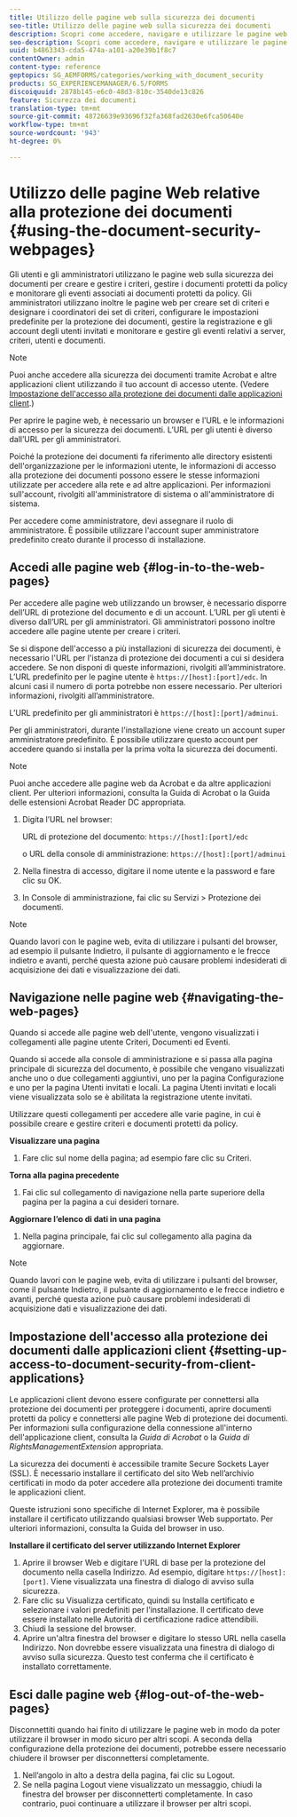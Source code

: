 ```yaml
---
title: Utilizzo delle pagine web sulla sicurezza dei documenti
seo-title: Utilizzo delle pagine web sulla sicurezza dei documenti
description: Scopri come accedere, navigare e utilizzare le pagine web sulla sicurezza dei documenti.
seo-description: Scopri come accedere, navigare e utilizzare le pagine web sulla sicurezza dei documenti.
uuid: b4863343-cda5-474a-a101-a20e39b1f8c7
contentOwner: admin
content-type: reference
geptopics: SG_AEMFORMS/categories/working_with_document_security
products: SG_EXPERIENCEMANAGER/6.5/FORMS
discoiquuid: 2878b145-e6c0-48d3-810c-3540de13c826
feature: Sicurezza dei documenti
translation-type: tm+mt
source-git-commit: 48726639e93696f32fa368fad2630e6fca50640e
workflow-type: tm+mt
source-wordcount: '943'
ht-degree: 0%

---
```



# Utilizzo delle pagine Web relative alla protezione dei documenti {#using-the-document-security-webpages}

Gli utenti e gli amministratori utilizzano le pagine web sulla sicurezza dei documenti per creare e gestire i criteri, gestire i documenti protetti da policy e monitorare gli eventi associati ai documenti protetti da policy. Gli amministratori utilizzano inoltre le pagine web per creare set di criteri e designare i coordinatori dei set di criteri, configurare le impostazioni predefinite per la protezione dei documenti, gestire la registrazione e gli account degli utenti invitati e monitorare e gestire gli eventi relativi a server, criteri, utenti e documenti.

>[!NOTE]
>
>Puoi anche accedere alla sicurezza dei documenti tramite Acrobat e altre applicazioni client utilizzando il tuo account di accesso utente. (Vedere [Impostazione dell&#39;accesso alla protezione dei documenti dalle applicazioni client](using-document-security-web-pages.md#setting-up-access-to-document-security-from-client-applications).)

Per aprire le pagine web, è necessario un browser e l’URL e le informazioni di accesso per la sicurezza dei documenti. L’URL per gli utenti è diverso dall’URL per gli amministratori.

Poiché la protezione dei documenti fa riferimento alle directory esistenti dell&#39;organizzazione per le informazioni utente, le informazioni di accesso alla protezione dei documenti possono essere le stesse informazioni utilizzate per accedere alla rete e ad altre applicazioni. Per informazioni sull&#39;account, rivolgiti all&#39;amministratore di sistema o all&#39;amministratore di sistema.

Per accedere come amministratore, devi assegnare il ruolo di amministratore. È possibile utilizzare l&#39;account super amministratore predefinito creato durante il processo di installazione.

## Accedi alle pagine web {#log-in-to-the-web-pages}

Per accedere alle pagine web utilizzando un browser, è necessario disporre dell’URL di protezione del documento e di un account. L’URL per gli utenti è diverso dall’URL per gli amministratori. Gli amministratori possono inoltre accedere alle pagine utente per creare i criteri.

Se si dispone dell&#39;accesso a più installazioni di sicurezza dei documenti, è necessario l&#39;URL per l&#39;istanza di protezione dei documenti a cui si desidera accedere. Se non disponi di queste informazioni, rivolgiti all’amministratore. L’URL predefinito per le pagine utente è `https://[host]:[port]/edc`. In alcuni casi il numero di porta potrebbe non essere necessario. Per ulteriori informazioni, rivolgiti all’amministratore.

L’URL predefinito per gli amministratori è `https://[host]:[port]/adminui`.

Per gli amministratori, durante l&#39;installazione viene creato un account super amministratore predefinito. È possibile utilizzare questo account per accedere quando si installa per la prima volta la sicurezza dei documenti.

>[!NOTE]
>
>Puoi anche accedere alle pagine web da Acrobat e da altre applicazioni client. Per ulteriori informazioni, consulta la Guida di Acrobat o la Guida delle estensioni Acrobat Reader DC appropriata.

1. Digita l’URL nel browser:

   URL di protezione del documento: `https://[host]:[port]/edc`

   o URL della console di amministrazione: `https://[host]:[port]/adminui`

1. Nella finestra di accesso, digitare il nome utente e la password e fare clic su OK.
1. In Console di amministrazione, fai clic su Servizi > Protezione dei documenti.

>[!NOTE]
>
>Quando lavori con le pagine web, evita di utilizzare i pulsanti del browser, ad esempio il pulsante Indietro, il pulsante di aggiornamento e le frecce indietro e avanti, perché questa azione può causare problemi indesiderati di acquisizione dei dati e visualizzazione dei dati.

## Navigazione nelle pagine web {#navigating-the-web-pages}

Quando si accede alle pagine web dell&#39;utente, vengono visualizzati i collegamenti alle pagine utente Criteri, Documenti ed Eventi.

Quando si accede alla console di amministrazione e si passa alla pagina principale di sicurezza del documento, è possibile che vengano visualizzati anche uno o due collegamenti aggiuntivi, uno per la pagina Configurazione e uno per la pagina Utenti invitati e locali. La pagina Utenti invitati e locali viene visualizzata solo se è abilitata la registrazione utente invitati.

Utilizzare questi collegamenti per accedere alle varie pagine, in cui è possibile creare e gestire criteri e documenti protetti da policy.

**Visualizzare una pagina**

1. Fare clic sul nome della pagina; ad esempio fare clic su Criteri.

**Torna alla pagina precedente**

1. Fai clic sul collegamento di navigazione nella parte superiore della pagina per la pagina a cui desideri tornare.

**Aggiornare l’elenco di dati in una pagina**

1. Nella pagina principale, fai clic sul collegamento alla pagina da aggiornare.

>[!NOTE]
>
>Quando lavori con le pagine web, evita di utilizzare i pulsanti del browser, come il pulsante Indietro, il pulsante di aggiornamento e le frecce indietro e avanti, perché questa azione può causare problemi indesiderati di acquisizione dati e visualizzazione dei dati.

## Impostazione dell&#39;accesso alla protezione dei documenti dalle applicazioni client {#setting-up-access-to-document-security-from-client-applications}

Le applicazioni client devono essere configurate per connettersi alla protezione dei documenti per proteggere i documenti, aprire documenti protetti da policy e connettersi alle pagine Web di protezione dei documenti. Per informazioni sulla configurazione della connessione all&#39;interno dell&#39;applicazione client, consulta la *Guida di Acrobat* o la *Guida di RightsManagementExtension* appropriata.

La sicurezza dei documenti è accessibile tramite Secure Sockets Layer (SSL). È necessario installare il certificato del sito Web nell’archivio certificati in modo da poter accedere alla protezione dei documenti tramite le applicazioni client.

<!-- Fix broken link See Configuring SSL for information on SSL.-->

Queste istruzioni sono specifiche di Internet Explorer, ma è possibile installare il certificato utilizzando qualsiasi browser Web supportato. Per ulteriori informazioni, consulta la Guida del browser in uso.

**Installare il certificato del server utilizzando Internet Explorer**

1. Aprire il browser Web e digitare l&#39;URL di base per la protezione del documento nella casella Indirizzo. Ad esempio, digitare `https://[host]:[port]`. Viene visualizzata una finestra di dialogo di avviso sulla sicurezza.
1. Fare clic su Visualizza certificato, quindi su Installa certificato e selezionare i valori predefiniti per l’installazione. Il certificato deve essere installato nelle Autorità di certificazione radice attendibili.
1. Chiudi la sessione del browser.
1. Aprire un&#39;altra finestra del browser e digitare lo stesso URL nella casella Indirizzo. Non dovrebbe essere visualizzata una finestra di dialogo di avviso sulla sicurezza. Questo test conferma che il certificato è installato correttamente.

## Esci dalle pagine web {#log-out-of-the-web-pages}

Disconnettiti quando hai finito di utilizzare le pagine web in modo da poter utilizzare il browser in modo sicuro per altri scopi. A seconda della configurazione della protezione dei documenti, potrebbe essere necessario chiudere il browser per disconnettersi completamente.

1. Nell’angolo in alto a destra della pagina, fai clic su Logout.
1. Se nella pagina Logout viene visualizzato un messaggio, chiudi la finestra del browser per disconnetterti completamente. In caso contrario, puoi continuare a utilizzare il browser per altri scopi.

